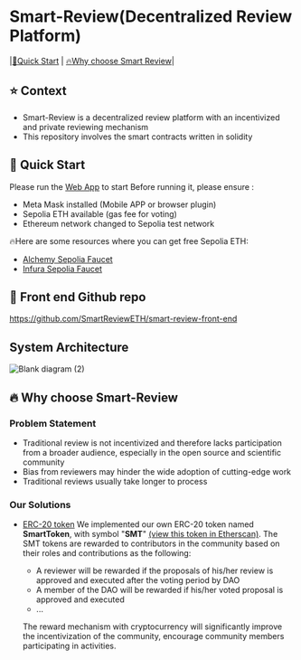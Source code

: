 # Smart-Review(Decentralized Review Platform)
|[:rocket:Quick Start](#start_id) | [:fire:Why choose Smart Review](#wse-id)|
## :star: Context
- Smart-Review is a decentralized review platform with an incentivized and private reviewing mechanism
- This repository involves the smart contracts written in solidity



## :rocket: Quick Start
Please run the [Web App](https://smartreview1.netlify.app) to start
Before running it, please ensure :

 - Meta Mask installed (Mobile APP or browser plugin)
 - Sepolia ETH available (gas fee for voting)
 - Ethereum network changed to Sepolia test network

:fire:Here are some resources where you can get free Sepolia ETH:
	

 - [Alchemy Sepolia Faucet](https://www.alchemy.com/faucets/ethereum-sepolia)
 - [Infura Sepolia Faucet](https://www.infura.io/faucet/sepolia)

## :eyes: Front end Github repo
https://github.com/SmartReviewETH/smart-review-front-end

## System Architecture
![Blank diagram (2)](https://github.com/vvvxxx321/Smart-Review/assets/55036290/66cc9ae2-7bf5-447f-a831-6111354e8229)

## :fire:  Why choose Smart-Review
### Problem Statement
 - Traditional review is not incentivized and therefore lacks participation from a broader audience, especially in the open source and scientific community
 - Bias from reviewers may hinder the wide adoption of cutting-edge work
 - Traditional reviews usually take longer to process
### Our Solutions
 - [ERC-20 token](https://ethereum.org/en/developers/docs/standards/tokens/erc-20/)
	  We implemented our own ERC-20 token named **SmartToken**, with symbol "**SMT**" [(view this token in Etherscan)](https://sepolia.etherscan.io/token/0xFb3901F9Fc06045f9cE03EeEB21485559A858784). The SMT tokens are rewarded to contributors in the community based on their roles and contributions as the following:
	  
	 - A reviewer will be rewarded if the proposals of his/her review is approved and executed after the voting period by DAO
	 - A member of the DAO will be rewarded if his/her voted proposal is approved and executed
	 - ...
	
	 The reward mechanism with cryptocurrency will significantly improve the  incentivization of the community, encourage community members participating in activities.
